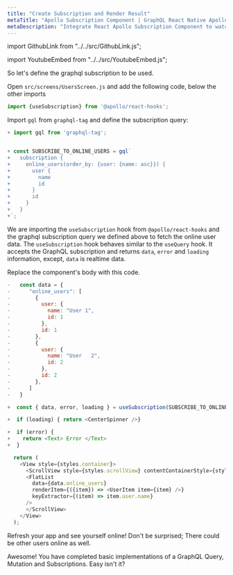 ```yaml
---
title: "Create Subscription and Render Result"
metaTitle: "Apollo Subscription Component | GraphQL React Native Apollo Tutorial"
metaDescription: "Integrate React Apollo Subscription Component to watch for changes in realtime data. We use GraphQL subscriptions as an example to get live data in the React Native app"
---
```


import GithubLink from "../../src/GithubLink.js";

import YoutubeEmbed from "../../src/YoutubeEmbed.js";

<YoutubeEmbed link="https://www.youtube.com/embed/vg6BLT11RAs" />

So let's define the graphql subscription to be used.

Open `src/screens/UsersScreen.js` and add the following code, below the other imports

<GithubLink link="https://github.com/hasura/learn-graphql/blob/master/tutorials/mobile/react-native-apollo/app-final/src/screens/UserScreen.js" text="UserScreen.js" />

```javascript
import {useSubscription} from '@apollo/react-hooks';
```

Import `gql` from `graphql-tag` and define the subscription query:

```js
+ import gql from 'graphql-tag';


+ const SUBSCRIBE_TO_ONLINE_USERS = gql`
+   subscription {
+     online_users(order_by: {user: {name: asc}}) {
+       user {
+         name
+         id
+       }
+       id
+     }
+   }
+`; 
```

We are importing the `useSubscription` hook from `@apollo/react-hooks` and the graphql subscription query we defined above to fetch the online user data. The `useSubscription` hook behaves similar to the `useQuery` hook. It accepts the GraphQL subscription and returns `data`, `error` and `loading` information, except, `data` is realtime data.

Replace the component's body with this code.


```javascript
-   const data = {
-      "online_users": [
-        {
-          user: {
-            name: "User 1",
-            id: 1
-          },
-          id: 1
-        },
-        {
-          user: {
-            name: "User   2",
-            id: 2
-          },
-          id: 2
-        },
-      ]
-   }

+  const { data, error, loading } = useSubscription(SUBSCRIBE_TO_ONLINE_USERS)

+  if (loading) { return <CenterSpinner />}

+  if (error) {
+    return <Text> Error </Text>
+  }

  return (
    <View style={styles.container}>
      <ScrollView style={styles.scrollView} contentContainerStyle={styles.scrollViewContainer}>
      <FlatList
        data={data.online_users}
        renderItem={({item}) => <UserItem item={item} />}
        keyExtractor={(item) => item.user.name}
      />
      </ScrollView>
    </View>
  );
```

Refresh your app and see yourself online! Don't be surprised; There could be other users online as well.

Awesome! You have completed basic implementations of a GraphQL Query, Mutation and Subscriptions. Easy isn't it?
